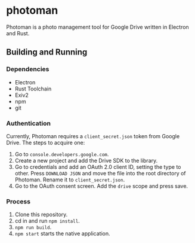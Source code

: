 # photoman

Photoman is a photo management tool for Google Drive written in Electron and Rust.

## Building and Running
### Dependencies
* Electron
* Rust Toolchain
* Exiv2
* npm
* git

### Authentication
Currently, Photoman requires a `client_secret.json` token from Google Drive. The steps to acquire one:
1. Go to `console.developers.google.com`.
2. Create a new project and add the Drive SDK to the library.
3. Go to credentials and add an OAuth 2.0 client ID, setting the type to other. Press `DOWNLOAD JSON` and move the file into the root directory of Photoman. Rename it to `client_secret.json`.
4. Go to the OAuth consent screen. Add the `drive` scope and press save.

### Process
1. Clone this repository.
2. cd in and run `npm install`.
3. `npm run build`.
4. `npm start` starts the native application.